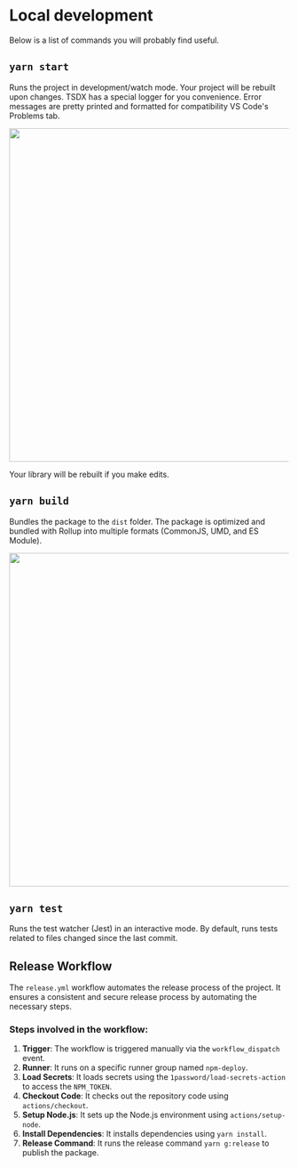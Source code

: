 # Local development

Below is a list of commands you will probably find useful.

## `yarn start`

Runs the project in development/watch mode. Your project will be rebuilt upon changes. 
TSDX has a special logger for you convenience. Error messages are pretty printed and formatted for compatibility VS Code's Problems tab.

<img src="https://user-images.githubusercontent.com/4060187/52168303-574d3a00-26f6-11e9-9f3b-71dbec9ebfcb.gif" width="600" />

Your library will be rebuilt if you make edits.

## `yarn build`

Bundles the package to the `dist` folder.
The package is optimized and bundled with Rollup into multiple formats (CommonJS, UMD, and ES Module).

<img src="https://user-images.githubusercontent.com/4060187/52168322-a98e5b00-26f6-11e9-8cf6-222d716b75ef.gif" width="600" />

## `yarn test`

Runs the test watcher (Jest) in an interactive mode.
By default, runs tests related to files changed since the last commit.

## Release Workflow

The `release.yml` workflow automates the release process of the project. It ensures a consistent and secure release process by automating the necessary steps.

### Steps involved in the workflow:

1. **Trigger**: The workflow is triggered manually via the `workflow_dispatch` event.
2. **Runner**: It runs on a specific runner group named `npm-deploy`.
3. **Load Secrets**: It loads secrets using the `1password/load-secrets-action` to access the `NPM_TOKEN`.
4. **Checkout Code**: It checks out the repository code using `actions/checkout`.
5. **Setup Node.js**: It sets up the Node.js environment using `actions/setup-node`.
6. **Install Dependencies**: It installs dependencies using `yarn install`.
7. **Release Command**: It runs the release command `yarn g:release` to publish the package.
